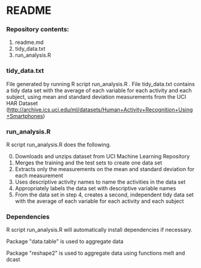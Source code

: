 # README
###  Repository contents:
1. readme.md
2. tidy_data.txt
3. run_analysis.R 

### tidy_data.txt
File generated by running R script run_analysis.R .
File tidy_data.txt contains a tidy data set with the average of each variable for each activity and each subject, using mean and standard deviation measurements from the UCI HAR Dataset (http://archive.ics.uci.edu/ml/datasets/Human+Activity+Recognition+Using+Smartphones)

### run_analysis.R
R script run_analysis.R does the following.

0. Downloads and unzips dataset from UCI Machine Learning Repository
1. Merges the training and the test sets to create one data set 
2. Extracts only the measurements on the mean and standard deviation for each measurement
3. Uses descriptive activity names to name the activities in the data set
4. Appropriately labels the data set with descriptive variable names
5. From the data set in step 4, creates a second, independent tidy data set with the average of each variable for each activity and each subject

### Dependencies
R script run_analysis.R will automatically install dependencies if necessary.

Package "data.table" is used to aggregate data

Package "reshape2" is used to aggregate data using functions melt and dcast



